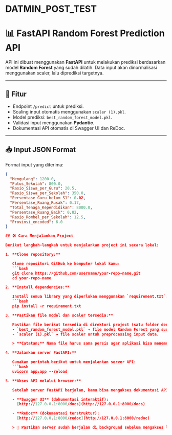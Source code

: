 # DATMIN_POST_TEST

# 📊 FastAPI Random Forest Prediction API

API ini dibuat menggunakan **FastAPI** untuk melakukan prediksi berdasarkan model **Random Forest** yang sudah dilatih. Data input akan dinormalisasi menggunakan scaler, lalu diprediksi targetnya.

---

## 🚀 Fitur

- Endpoint `/predict` untuk prediksi.
- Scaling input otomatis menggunakan `scaler (1).pkl`.
- Model prediksi: `best_random_forest_model.pkl`.
- Validasi input menggunakan **Pydantic**.
- Dokumentasi API otomatis di Swagger UI dan ReDoc.

---

## 📥 Input JSON Format

Format input yang diterima:

```json
{
  "Mengulang": 1200.0,
  "Putus_Sekolah": 800.0,
  "Rasio_Siswa_per_Guru": 20.5,
  "Rasio_Siswa_per_Sekolah": 350.0,
  "Persentase_Guru_belum_S1": 0.02,
  "Persentase_Ruang_Rusak": 0.17,
  "Total_Tenaga_Kependidikan": 8000.0,
  "Persentase_Ruang_Baik": 0.82,
  "Rasio_Rombel_per_Sekolah": 12.5,
  "Provinsi_encoded": 6.0
}

## 🛠️ Cara Menjalankan Project

Berikut langkah-langkah untuk menjalankan project ini secara lokal:

1. **Clone repository:**

   Clone repositori GitHub ke komputer lokal kamu:
   ```bash
   git clone https://github.com/username/your-repo-name.git
   cd your-repo-name

2. **Install dependencies:**

   Install semua library yang diperlukan menggunakan `requirement.txt`:
   ```bash
   pip install -r requirement.txt

3. **Pastikan file model dan scaler tersedia:**

   Pastikan file berikut tersedia di direktori project (satu folder dengan `app.py`):
   - `best_random_forest_model.pkl` → file model Random Forest yang sudah dilatih.
   - `scaler (1).pkl` → file scaler untuk preprocessing input data.

   > **Catatan:** Nama file harus sama persis agar aplikasi bisa menemukan dan memuat file dengan benar.

4. **Jalankan server FastAPI:**

   Gunakan perintah berikut untuk menjalankan server API:
   ```bash
   uvicorn app:app --reload

5. **Akses API melalui browser:**

   Setelah server FastAPI berjalan, kamu bisa mengakses dokumentasi API melalui browser di alamat berikut:

   - **Swagger UI** (dokumentasi interaktif):
     [http://127.0.0.1:8000/docs](http://127.0.0.1:8000/docs)

   - **ReDoc** (dokumentasi terstruktur):
     [http://127.0.0.1:8000/redoc](http://127.0.0.1:8000/redoc)

   > 📢 Pastikan server sudah berjalan di background sebelum mengakses link di atas.

